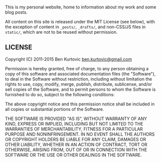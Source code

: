 This is my personal website, home to information about my work and some blog
posts.

All content on this site is released under the MIT License (see below), with
the exception of content in `_posts/`, `_drafts/`, and non-CSS/JS files in
`static/`, which are not to be reused without permission.

LICENSE
-------

Copyright (C) 2011-2015 Ben Kurtovic <ben.kurtovic@gmail.com>

Permission is hereby granted, free of charge, to any person obtaining a copy
of this software and associated documentation files (the "Software"), to deal
in the Software without restriction, including without limitation the rights to
use, copy, modify, merge, publish, distribute, sublicense, and/or sell copies
of the Software, and to permit persons to whom the Software is furnished to do
so, subject to the following conditions:

The above copyright notice and this permission notice shall be included in all
copies or substantial portions of the Software.

THE SOFTWARE IS PROVIDED "AS IS", WITHOUT WARRANTY OF ANY KIND, EXPRESS OR
IMPLIED, INCLUDING BUT NOT LIMITED TO THE WARRANTIES OF MERCHANTABILITY,
FITNESS FOR A PARTICULAR PURPOSE AND NONINFRINGEMENT. IN NO EVENT SHALL THE
AUTHORS OR COPYRIGHT HOLDERS BE LIABLE FOR ANY CLAIM, DAMAGES OR OTHER
LIABILITY, WHETHER IN AN ACTION OF CONTRACT, TORT OR OTHERWISE, ARISING FROM,
OUT OF OR IN CONNECTION WITH THE SOFTWARE OR THE USE OR OTHER DEALINGS IN THE
SOFTWARE.
